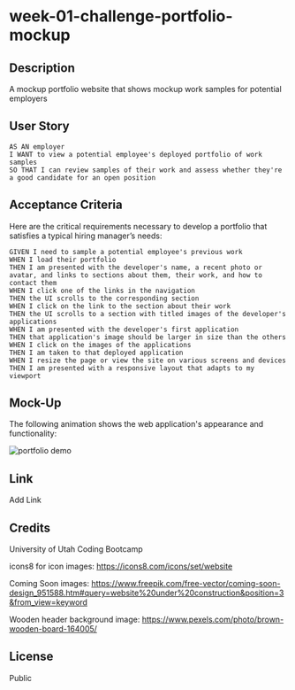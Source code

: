 # week-01-challenge-portfolio-mockup

## Description

A mockup portfolio website that shows mockup work samples for potential employers

## User Story

```
AS AN employer
I WANT to view a potential employee's deployed portfolio of work samples
SO THAT I can review samples of their work and assess whether they're a good candidate for an open position
```


## Acceptance Criteria

Here are the critical requirements necessary to develop a portfolio that satisfies a typical hiring manager’s needs:

```
GIVEN I need to sample a potential employee's previous work
WHEN I load their portfolio
THEN I am presented with the developer's name, a recent photo or avatar, and links to sections about them, their work, and how to contact them
WHEN I click one of the links in the navigation
THEN the UI scrolls to the corresponding section
WHEN I click on the link to the section about their work
THEN the UI scrolls to a section with titled images of the developer's applications
WHEN I am presented with the developer's first application
THEN that application's image should be larger in size than the others
WHEN I click on the images of the applications
THEN I am taken to that deployed application
WHEN I resize the page or view the site on various screens and devices
THEN I am presented with a responsive layout that adapts to my viewport
```


## Mock-Up

The following animation shows the web application's appearance and functionality:

![portfolio demo](./assets/css/02-advanced-css-homework-demo.gif)


## Link

Add Link

## Credits

University of Utah Coding Bootcamp

icons8 for icon images: https://icons8.com/icons/set/website

Coming Soon images: https://www.freepik.com/free-vector/coming-soon-design_951588.htm#query=website%20under%20construction&position=3&from_view=keyword

Wooden header background image: https://www.pexels.com/photo/brown-wooden-board-164005/ 

## License

Public
